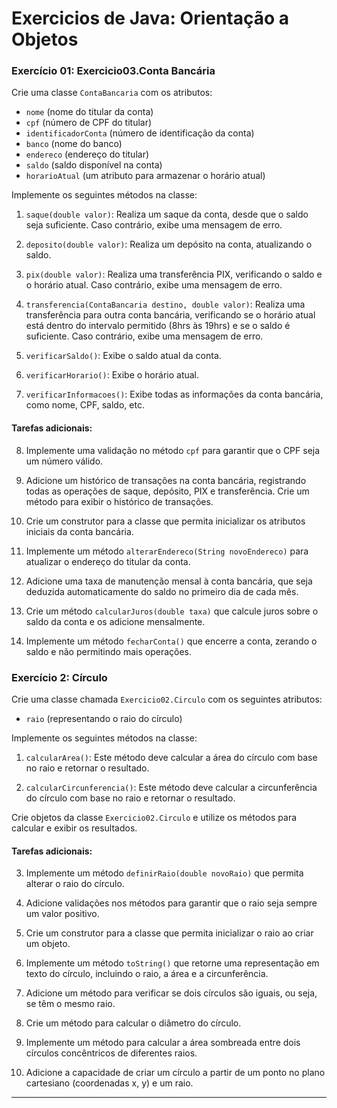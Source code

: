 # Exercicios de Java: Orientação a Objetos


### Exercício 01: Exercicio03.Conta Bancária

Crie uma classe `ContaBancaria` com os atributos:

- `nome` (nome do titular da conta)
- `cpf` (número de CPF do titular)
- `identificadorConta` (número de identificação da conta)
- `banco` (nome do banco)
- `endereco` (endereço do titular)
- `saldo` (saldo disponível na conta)
- `horarioAtual` (um atributo para armazenar o horário atual)

Implemente os seguintes métodos na classe:

1. `saque(double valor)`: Realiza um saque da conta, desde que o saldo seja suficiente. Caso contrário, exibe uma mensagem de erro.

2. `deposito(double valor)`: Realiza um depósito na conta, atualizando o saldo.

3. `pix(double valor)`: Realiza uma transferência PIX, verificando o saldo e o horário atual. Caso contrário, exibe uma mensagem de erro.

4. `transferencia(ContaBancaria destino, double valor)`: Realiza uma transferência para outra conta bancária, verificando se o horário atual está dentro do intervalo permitido (8hrs às 19hrs) e se o saldo é suficiente. Caso contrário, exibe uma mensagem de erro.

5. `verificarSaldo()`: Exibe o saldo atual da conta.

6. `verificarHorario()`: Exibe o horário atual.

7. `verificarInformacoes()`: Exibe todas as informações da conta bancária, como nome, CPF, saldo, etc.

#### Tarefas adicionais:

8. Implemente uma validação no método `cpf` para garantir que o CPF seja um número válido.

9. Adicione um histórico de transações na conta bancária, registrando todas as operações de saque, depósito, PIX e transferência. Crie um método para exibir o histórico de transações.

10. Crie um construtor para a classe que permita inicializar os atributos iniciais da conta bancária.

11. Implemente um método `alterarEndereco(String novoEndereco)` para atualizar o endereço do titular da conta.

12. Adicione uma taxa de manutenção mensal à conta bancária, que seja deduzida automaticamente do saldo no primeiro dia de cada mês.

13. Crie um método `calcularJuros(double taxa)` que calcule juros sobre o saldo da conta e os adicione mensalmente.

14. Implemente um método `fecharConta()` que encerre a conta, zerando o saldo e não permitindo mais operações.
    
### Exercício 2: Círculo

Crie uma classe chamada `Exercicio02.Circulo` com os seguintes atributos:

- `raio` (representando o raio do círculo)

Implemente os seguintes métodos na classe:

1. `calcularArea()`: Este método deve calcular a área do círculo com base no raio e retornar o resultado.

2. `calcularCircunferencia()`: Este método deve calcular a circunferência do círculo com base no raio e retornar o resultado.

Crie objetos da classe `Exercicio02.Circulo` e utilize os métodos para calcular e exibir os resultados.

#### Tarefas adicionais:

3. Implemente um método `definirRaio(double novoRaio)` que permita alterar o raio do círculo.

4. Adicione validações nos métodos para garantir que o raio seja sempre um valor positivo.

5. Crie um construtor para a classe que permita inicializar o raio ao criar um objeto.

6. Implemente um método `toString()` que retorne uma representação em texto do círculo, incluindo o raio, a área e a circunferência.

7. Adicione um método para verificar se dois círculos são iguais, ou seja, se têm o mesmo raio.

8. Crie um método para calcular o diâmetro do círculo.

9. Implemente um método para calcular a área sombreada entre dois círculos concêntricos de diferentes raios.

10. Adicione a capacidade de criar um círculo a partir de um ponto no plano cartesiano (coordenadas x, y) e um raio.



* * *

